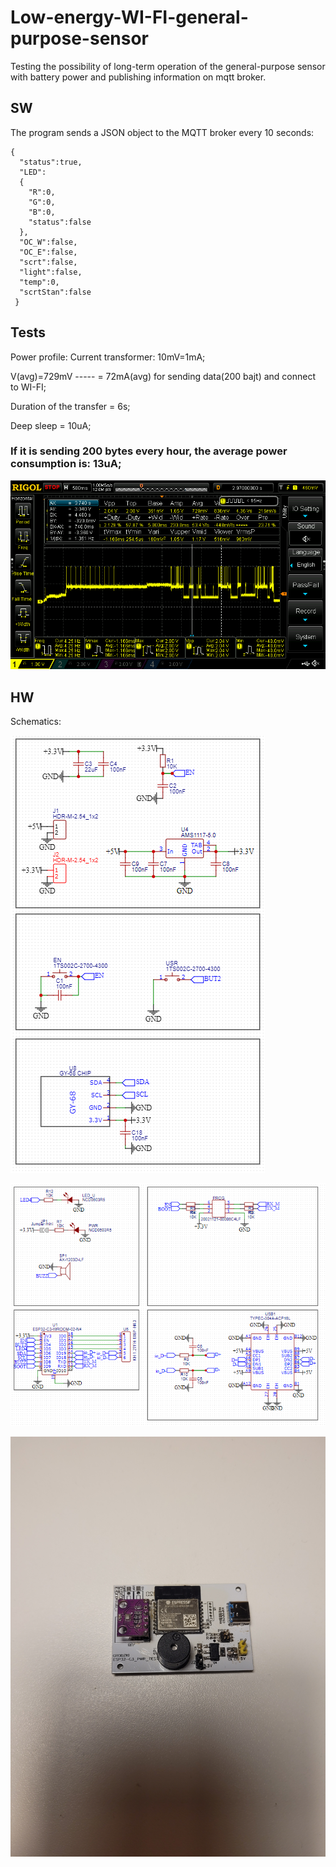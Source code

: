 # Low-energy-WI-FI-general-purpose-sensor
Testing the possibility of long-term operation of the general-purpose sensor with battery power and publishing information on mqtt broker.

## SW

The program sends a JSON object to the MQTT broker every 10 seconds:
```
{
  "status":true,
  "LED":
  {
    "R":0,
    "G":0,
    "B":0,
    "status":false
  },
  "OC_W":false,
  "OC_E":false,
  "scrt":false,
  "light":false,
  "temp":0,
  "scrtStan":false
 }
```
## Tests

Power profile:
Current transformer: 10mV=1mA;

V(avg)=729mV ----- = 72mA(avg) for sending data(200 bajt) and connect to WI-FI;

Duration of the transfer = 6s;

Deep sleep = 10uA;

### If it is sending 200 bytes every hour, the average power consumption is: 13uA;


![Alt Text](https://github.com/mrGrodzki/Low-energy-WI-FI-general-purpose-sensor/blob/main/Test/PowerProfile.png)


## HW

Schematics:

![Alt Text](https://github.com/mrGrodzki/Low-energy-WI-FI-general-purpose-sensor/blob/main/HW/schematicPowTestPar1.png)

![Alt Text](https://github.com/mrGrodzki/Low-energy-WI-FI-general-purpose-sensor/blob/main/HW/schematicPowTestPar2.png)


![Alt Text](https://github.com/mrGrodzki/Low-energy-WI-FI-general-purpose-sensor/blob/main/HW/powTest_v1.jpg)





